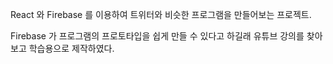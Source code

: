 React 와 Firebase 를 이용하여 트위터와 비슷한 프로그램을 만들어보는 프로젝트.

Firebase 가 프로그램의 프로토타입을 쉽게 만들 수 있다고 하길래 유튜브 강의를 찾아보고 학습용으로 제작하였다. 